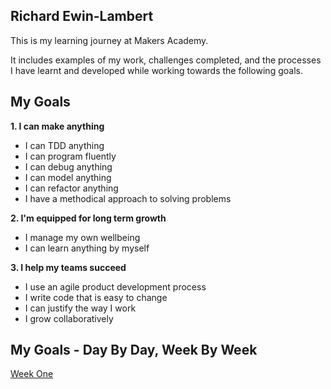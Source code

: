 ## Richard Ewin-Lambert 

This is my learning journey at Makers Academy.

It includes examples of my work, challenges completed, and the processes I have learnt and developed while working towards the following goals.

## My Goals

**1. I can make anything**

- I can TDD anything
- I can program fluently
- I can debug anything
- I can model anything
- I can refactor anything
- I have a methodical approach to solving problems

**2. I'm equipped for long term growth**

- I manage my own wellbeing
- I can learn anything by myself

**3. I help my teams succeed**

- I use an agile product development process
- I write code that is easy to change
- I can justify the way I work
- I grow collaboratively

## My Goals - Day By Day, Week By Week 

[Week One](https://github.com/RichEwin/Portfolio/blob/master/week-one.md)

